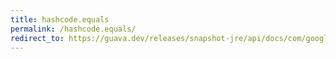 ```yaml
---
title: hashcode.equals
permalink: /hashcode.equals/
redirect_to: https://guava.dev/releases/snapshot-jre/api/docs/com/google/common/hash/HashCode.html#equals-java.lang.Object-
---
```

